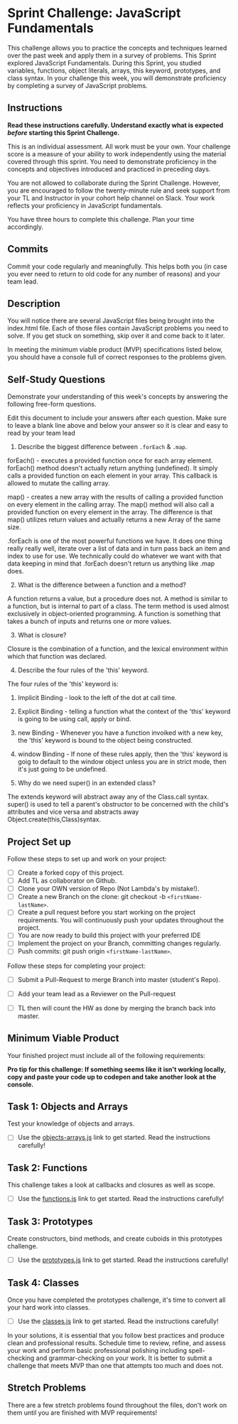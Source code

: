 # Sprint Challenge: JavaScript Fundamentals

This challenge allows you to practice the concepts and techniques learned over the past week and apply them in a survey of problems. This Sprint explored JavaScript Fundamentals. During this Sprint, you studied variables, functions, object literals, arrays, this keyword, prototypes, and class syntax. In your challenge this week, you will demonstrate proficiency by completing a survey of JavaScript problems.

## Instructions

**Read these instructions carefully. Understand exactly what is expected _before_ starting this Sprint Challenge.**

This is an individual assessment. All work must be your own. Your challenge score is a measure of your ability to work independently using the material covered through this sprint. You need to demonstrate proficiency in the concepts and objectives introduced and practiced in preceding days.

You are not allowed to collaborate during the Sprint Challenge. However, you are encouraged to follow the twenty-minute rule and seek support from your TL and Instructor in your cohort help channel on Slack. Your work reflects your proficiency in JavaScript fundamentals.

You have three hours to complete this challenge. Plan your time accordingly.

## Commits

Commit your code regularly and meaningfully. This helps both you (in case you ever need to return to old code for any number of reasons) and your team lead.

## Description

You will notice there are several JavaScript files being brought into the index.html file.  Each of those files contain JavaScript problems you need to solve.  If you get stuck on something, skip over it and come back to it later.

In meeting the minimum viable product (MVP) specifications listed below, you should have a console full of correct responses to the problems given.

## Self-Study Questions

Demonstrate your understanding of this week's concepts by answering the following free-form questions.

Edit this document to include your answers after each question. Make sure to leave a blank line above and below your answer so it is clear and easy to read by your team lead

1. Describe the biggest difference between `.forEach` & `.map`.

forEach() - executes a provided function once for each array element.
forEach() method doesn't actually return anything (undefined). It simply calls a provided function on each element in your array. This callback is allowed to mutate the calling array.

map() - creates a new array with the results of calling a provided function on every element in the calling array.
The map() method will also call a provided function on every element in the array. The difference is that map() utilizes return values and actually returns a new Array of the same size.

.forEach is one of the most powerful functions we have. It does one thing really really well, iterate over a list of data and in turn pass back an item and index to use for use. We technically could do whatever we want with that data keeping in mind that .forEach doesn't return us anything like .map does. 

2. What is the difference between a function and a method?

A function returns a value, but a procedure does not. A method is similar to a function, but is internal to part of a class. The term method is used almost exclusively in object-oriented programming. A function is something that takes a bunch of inputs and returns one or more values. 

3. What is closure?

Closure is the combination of a function, and the lexical environment within which that function was declared. 

4. Describe the four rules of the 'this' keyword.

The four rules of the 'this' keyword is:
1. Implicit Binding - look to the left of the dot at call time.
2. Explicit Binding - telling a function what the context of the 'this' keyword is going to be using call, apply or bind.
3. new Binding - Whenever you have a function invoiked with a new key, the 'this' keyword is bound to the object being constructed.
4. window Binding - If none of these rules apply, then the 'this' keyword is goig to default to the window object unless you are in strict mode, then it's just going to be undefined. 

5. Why do we need super() in an extended class?

The extends keyword will abstract away any of the Class.call syntax. super() is used to tell a parent's obstructor to be concerned with the child's attributes and vice versa and abstracts away Object.create(this,Class)syntax.


## Project Set up

Follow these steps to set up and work on your project:

- [ ] Create a forked copy of this project.
- [ ] Add TL as collaborator on Github.
- [ ] Clone your OWN version of Repo (Not Lambda's by mistake!).
- [ ] Create a new Branch on the clone: git checkout -b `<firstName-lastName>`.
- [ ] Create a pull request before you start working on the project requirements.  You will continuously push your updates throughout the project.
- [ ] You are now ready to build this project with your preferred IDE
- [ ] Implement the project on your Branch, committing changes regularly.
- [ ] Push commits: git push origin `<firstName-lastName>`.

Follow these steps for completing your project:

- [ ] Submit a Pull-Request to merge <firstName-lastName> Branch into master (student's  Repo).
- [ ] Add your team lead as a Reviewer on the Pull-request
- [ ] TL then will count the HW as done by  merging the branch back into master.


## Minimum Viable Product

Your finished project must include all of the following requirements:

**Pro tip for this challenge: If something seems like it isn't working locally, copy and paste your code up to codepen and take another look at the console.**

## Task 1: Objects and Arrays
Test your knowledge of objects and arrays. 
* [ ] Use the [objects-arrays.js](challenges/objects-arrays.js) link to get started.  Read the instructions carefully!

## Task 2: Functions
This challenge takes a look at callbacks and closures as well as scope. 
* [ ] Use the [functions.js](challenges/functions.js) link to get started. Read the instructions carefully!

## Task 3: Prototypes
Create constructors, bind methods, and create cuboids in this prototypes challenge.
* [ ] Use the [prototypes.js](challenges/prototypes.js) link to get started. Read the instructions carefully!

## Task 4: Classes
Once you have completed the prototypes challenge, it's time to convert all your hard work into classes.
* [ ] Use the [classes.js](challenges/classes.js) link to get started. Read the instructions carefully!

In your solutions, it is essential that you follow best practices and produce clean and professional results. Schedule time to review, refine, and assess your work and perform basic professional polishing including spell-checking and grammar-checking on your work. It is better to submit a challenge that meets MVP than one that attempts too much and does not.

## Stretch Problems

There are a few stretch problems found throughout the files, don't work on them until you are finished with MVP requirements!
